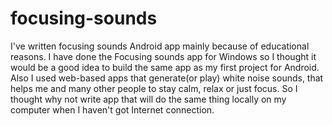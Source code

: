 # focusing-sounds
I've written focusing sounds Android app mainly because of educational reasons. I have done the Focusing sounds app for Windows so I thought it would be a good idea to build the same app as my first project for Android. 
Also I used web-based apps that generate(or play) white noise sounds, that helps me and many other people to stay calm, relax or just focus. So I thought why not write app that will do the same thing locally on my computer when I haven't got Internet connection.
